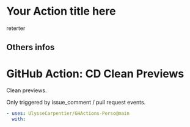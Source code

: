 # Your Action title here
reterter
## Others infos

<!-- start branding -->
<!-- end branding -->
<!-- start title -->

# GitHub Action: CD Clean Previews

<!-- end title -->
<!-- start badges -->
<!-- end badges -->

<!-- start description -->

Clean previews.

Only triggered by issue_comment / pull request events.

<!-- end description -->
<!-- start contents -->
<!-- end contents -->
<!-- start usage -->

```yaml
- uses: UlysseCarpentier/GHActions-Perso@main
  with:
```

<!-- end usage -->
<!-- start inputs -->
<!-- end inputs -->
<!-- start outputs -->
<!-- end outputs -->
<!-- start [.github/ghadocs/examples/] -->
<!-- end [.github/ghadocs/examples/] -->
